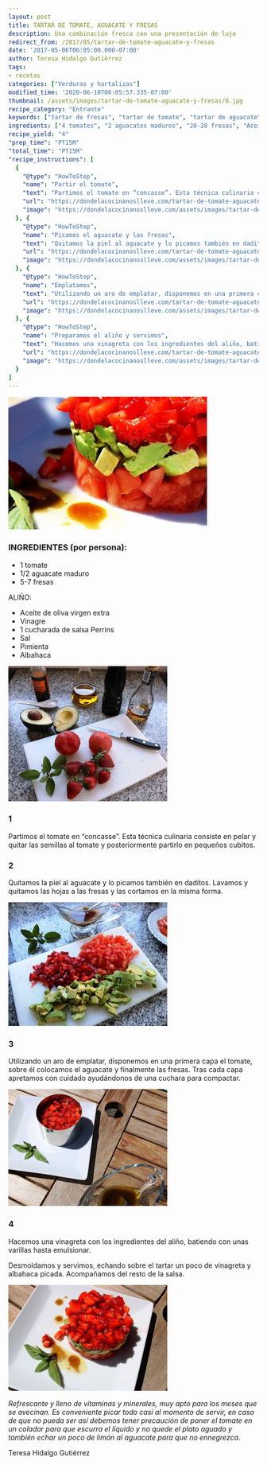 ```yaml
---
layout: post
title: TARTAR DE TOMATE, AGUACATE Y FRESAS
description: Una combinación fresca con una presentación de lujo
redirect_from: /2017/05/tartar-de-tomate-aguacate-y-fresas
date: '2017-05-06T06:05:00.000-07:00'
author: Teresa Hidalgo Gutiérrez
tags:
- recetas
categories: ["Verduras y hortalizas"]
modified_time: '2020-06-10T06:05:57.335-07:00'
thumbnail: /assets/images/tartar-de-tomate-aguacate-y-fresas/0.jpg
recipe_category: "Entrante" 
keywords: ["tartar de fresas", "tartar de tomate", "tartar de aguacate", "tartar de tomate aguacate y fresas"]
ingredients: ["4 tomates", "2 aguacates maduros", "20-28 fresas", "Aceite de oliva virgen extra", "Vinagre", "1 cucharada de salsa Perrins", "Sal", "Pimienta", "Albahaca"]
recipe_yield: "4"
"prep_time": "PT15M"
"total_time": "PT15M"
"recipe_instructions": [
  {
    "@type": "HowToStep",
    "name": "Partir el tomate",
    "text": "Partimos el tomate en “concasse”. Esta técnica culinaria consiste en pelar y quitar las semillas al tomate y posteriormente partirlo en pequeños cubitos.",
    "url": "https://dondelacocinanoslleve.com/tartar-de-tomate-aguacate-y-fresa#1",
    "image": "https://dondelacocinanoslleve.com/assets/images/tartar-de-tomate-aguacate-y-fresa/1.jpg"
  }, {
    "@type": "HowToStep",
    "name": "Picamos el aguacate y las fresas",
    "text": "Quitamos la piel al aguacate y lo picamos también en daditos. Lavamos y quitamos las hojas a las fresas y las cortamos en la misma forma.",
    "url": "https://dondelacocinanoslleve.com/tartar-de-tomate-aguacate-y-fresa#2",
    "image": "https://dondelacocinanoslleve.com/assets/images/tartar-de-tomate-aguacate-y-fresa/2.jpg"
  }, {
    "@type": "HowToStep",
    "name": "Emplatamos",
    "text": "Utilizando un aro de emplatar, disponemos en una primera capa el tomate, sobre él colocamos el aguacate y finalmente las fresas. Tras cada capa apretamos con cuidado ayudándonos de una cuchara para compactar.",
    "url": "https://dondelacocinanoslleve.com/tartar-de-tomate-aguacate-y-fresa#3",
    "image": "https://dondelacocinanoslleve.com/assets/images/tartar-de-tomate-aguacate-y-fresa/3.jpg"
  }, {
    "@type": "HowToStep",
    "name": "Preparamos el aliño y servimos",
    "text": "Hacemos una vinagreta con los ingredientes del aliño, batiendo con unas varillas hasta emulsionar. Desmoldamos y servimos, echando sobre el tartar un poco de vinagreta y albahaca picada. Acompañamos del resto de la salsa.",
    "url": "https://dondelacocinanoslleve.com/tartar-de-tomate-aguacate-y-fresa#4",
    "image": "https://dondelacocinanoslleve.com/assets/images/tartar-de-tomate-aguacate-y-fresa/4.jpg"
  }
]
---
```


![](/assets/images/tartar-de-tomate-aguacate-y-fresas/0.jpg)

  
### INGREDIENTES (por persona):
* 1 tomate
* 1/2 aguacate maduro
* 5-7 fresas

ALIÑO:
* Aceite de oliva virgen extra
* Vinagre
* 1 cucharada de salsa Perrins
* Sal
* Pimienta
* Albahaca  

![](/assets/images/tartar-de-tomate-aguacate-y-fresas/1.jpg)

  

### 1

Partimos el tomate en “concasse”. Esta técnica culinaria consiste en pelar y quitar las semillas al tomate y posteriormente partirlo en pequeños cubitos.  

### 2

Quitamos la piel al aguacate y lo picamos también en daditos. Lavamos y quitamos las hojas a las fresas y las cortamos en la misma forma.  

![](/assets/images/tartar-de-tomate-aguacate-y-fresas/2.jpg)

  

### 3

Utilizando un aro de emplatar, disponemos en una primera capa el tomate, sobre él colocamos el aguacate y finalmente las fresas. Tras cada capa apretamos con cuidado ayudándonos de una cuchara para compactar.  

![](/assets/images/tartar-de-tomate-aguacate-y-fresas/3.jpg)

  

### 4

Hacemos una vinagreta con los ingredientes del aliño, batiendo con unas varillas hasta emulsionar.  
  
Desmoldamos y servimos, echando sobre el tartar un poco de vinagreta y albahaca picada. Acompañamos del resto de la salsa.  

![](/assets/images/tartar-de-tomate-aguacate-y-fresas/4.jpg)

  
_Refrescante y lleno de vitaminas y minerales, muy apto para los meses que se avecinan. Es conveniente picar todo casi al momento de servir, en caso de que no pueda ser así debemos tener precaución de poner el tomate en un colador para que escurra el líquido y no quede el plato aguado y también echar un poco de limón al aguacate para que no ennegrezca._  
  
Teresa Hidalgo Gutiérrez
